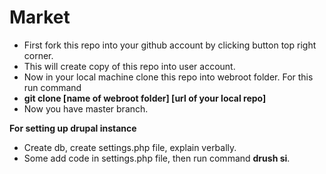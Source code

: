 Market
======
* First fork this repo into your github account by clicking button top right corner.
* This will create copy of this repo into user account.
* Now in your local machine clone this repo into webroot folder. For this run command
* **git clone [name of webroot folder] [url of your local repo]**
* Now you have master branch.

**For setting up drupal instance**
* Create db, create settings.php file, explain verbally.
* Some add code in settings.php file, then run command **drush si**.
